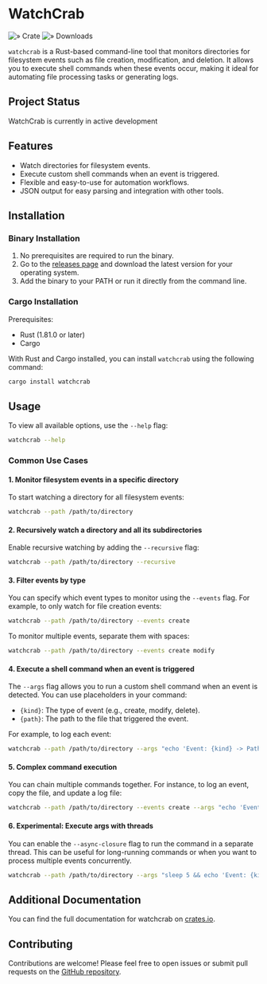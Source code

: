 # WatchCrab

![» Crate](https://flat.badgen.net/crates/v/watchcrab)
![» Downloads](https://flat.badgen.net/crates/d/watchcrab)

`watchcrab` is a Rust-based command-line tool that monitors directories for filesystem events such as file creation, modification, and deletion. It allows you to execute shell commands when these events occur, making it ideal for automating file processing tasks or generating logs.

## Project Status

WatchCrab is currently in active development

## Features

- Watch directories for filesystem events.
- Execute custom shell commands when an event is triggered.
- Flexible and easy-to-use for automation workflows.
- JSON output for easy parsing and integration with other tools.

## Installation

### Binary Installation
1. No prerequisites are required to run the binary.
1. Go to the [releases page](https://github.com/IsWladi/WatchCrab/releases) and download the latest version for your operating system.
2. Add the binary to your PATH or run it directly from the command line.

### Cargo Installation
Prerequisites:
- Rust (1.81.0 or later)
- Cargo

With Rust and Cargo installed, you can install `watchcrab` using the following command:

```bash
cargo install watchcrab
```

## Usage

To view all available options, use the `--help` flag:

```bash
watchcrab --help
```

### Common Use Cases

#### 1. Monitor filesystem events in a specific directory

To start watching a directory for all filesystem events:

```bash
watchcrab --path /path/to/directory
```

#### 2. Recursively watch a directory and all its subdirectories

Enable recursive watching by adding the `--recursive` flag:

```bash
watchcrab --path /path/to/directory --recursive
```

#### 3. Filter events by type

You can specify which event types to monitor using the `--events` flag. For example, to only watch for file creation events:

```bash
watchcrab --path /path/to/directory --events create
```

To monitor multiple events, separate them with spaces:

```bash
watchcrab --path /path/to/directory --events create modify
```

#### 4. Execute a shell command when an event is triggered

The `--args` flag allows you to run a custom shell command when an event is detected. You can use placeholders in your command:

- `{kind}`: The type of event (e.g., create, modify, delete).
- `{path}`: The path to the file that triggered the event.

For example, to log each event:

```bash
watchcrab --path /path/to/directory --args "echo 'Event: {kind} -> Path: {path}'"
```

#### 5. Complex command execution

You can chain multiple commands together. For instance, to log an event, copy the file, and update a log file:

```bash
watchcrab --path /path/to/directory --events create --args "echo 'Event: {kind} -> Path: {path}' && cp -r {path} ./backup && echo 'log {kind} -> {path}' >> ./log.log"
```

#### 6. Experimental: Execute args with threads

You can enable the `--async-closure` flag to run the command in a separate thread. This can be useful for long-running commands or when you want to process multiple events concurrently.

```bash
watchcrab --path /path/to/directory --args "sleep 5 && echo 'Event: {kind} -> Path: {path}'" --async-closure --threads 4
```

## Additional Documentation

You can find the full documentation for watchcrab on [crates.io](https://crates.io/crates/watchcrab).

## Contributing

Contributions are welcome! Please feel free to open issues or submit pull requests on the [GitHub repository](https://github.com/IsWladi/WatchCrab).
